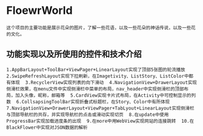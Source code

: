 # FloewrWorld
    这个项目的主要功能是展示花朵的图片，了解一些花语，以及一些花朵的神话传说，以及一些花的文化。
##  功能实现以及所使用的控件和技术介绍
    1.AppBarLayout+ToolBar+ViewPager+LinearLayout实现了顶部5张图的轮流播放  2.SwipeRefreshLayout实现下拉刷新，在Imagetivity、ListStory、ListColor中都有体现  3.RecyclerView实现列表的向下滑动  4.NavigationView+DrawerLayout实现侧滑栏效果，在menu文件中实现侧滑栏中菜单的布局，nav_header中实现侧滑栏的顶部布局，加入头像，昵称，邮箱等  5.CardView实现卡片式布局，在Activity中可控制显示的列数  6.CollsapsingToolBar实现折叠式标题栏，在Story、Color中有所体现  7.NavigationView+DrawerLayout+ViewPager+TabLyout+LinearLayout实现侧滑栏与顶部导航栏的共存，并实现导航栏的点击或滑动实现切页  8.在update中使用ProgressBar实现加载进度条的出现  9.在more中用WebView实现网站的连接跳转  10.在BlackFlower中实现对JSON数据的解析
    
